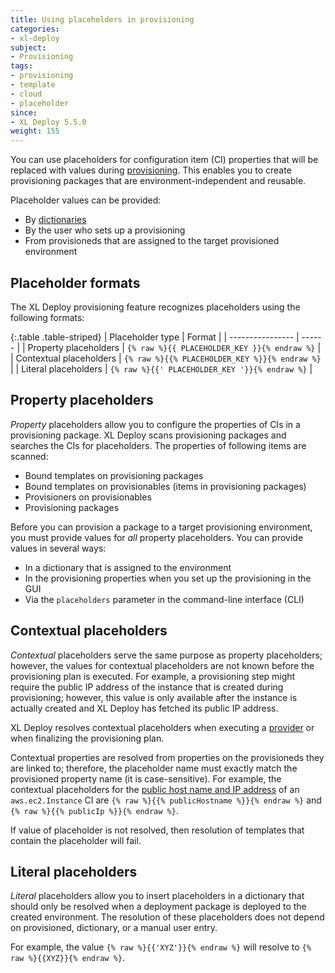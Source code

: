 ```yaml
---
title: Using placeholders in provisioning
categories:
- xl-deploy
subject:
- Provisioning
tags:
- provisioning
- template
- cloud
- placeholder
since:
- XL Deploy 5.5.0
weight: 155
---
```


You can use placeholders for configuration item (CI) properties that will be replaced with values during [provisioning](/xl-deploy/concept/provisioning-through-xl-deploy.html). This enables you to create provisioning packages that are environment-independent and reusable.

Placeholder values can be provided:

* By [dictionaries](/xl-deploy/how-to/create-a-dictionary.html)
* By the user who sets up a provisioning
* From provisioneds that are assigned to the target provisioned environment

## Placeholder formats

The XL Deploy provisioning feature recognizes placeholders using the following formats:

{:.table .table-striped}
| Placeholder type | Format |
| ---------------- | ------ |
| Property placeholders | `{% raw %}{{ PLACEHOLDER_KEY }}{% endraw %}` |
| Contextual placeholders | `{% raw %}{{% PLACEHOLDER_KEY %}}{% endraw %}` |
| Literal placeholders | `{% raw %}{{' PLACEHOLDER_KEY '}}{% endraw %}` |

## Property placeholders

_Property_ placeholders allow you to configure the properties of CIs in a provisioning package. XL Deploy scans provisioning packages and searches the CIs for placeholders. The properties of following items are scanned:

* Bound templates on provisioning packages
* Bound templates on provisionables (items in provisioning packages)
* Provisioners on provisionables
* Provisioning packages

Before you can provision a package to a target provisioning environment, you must provide values for *all* property placeholders. You can provide values in several ways:

* In a dictionary that is assigned to the environment
* In the provisioning properties when you set up the provisioning in the GUI
* Via the `placeholders` parameter in the command-line interface (CLI)

## Contextual placeholders

_Contextual_ placeholders serve the same purpose as property placeholders; however, the values for contextual placeholders are not known before the provisioning plan is executed. For example, a provisioning step might require the public IP address of the instance that is created during provisioning; however, this value is only available after the instance is actually created and XL Deploy has fetched its public IP address.

XL Deploy resolves contextual placeholders when executing a [provider](/xl-deploy/how-to/create-a-provider.html) or when finalizing the provisioning plan.

Contextual properties are resolved from properties on the provisioneds they are linked to; therefore, the placeholder name must exactly match the provisioned property name (it is case-sensitive). For example, the contextual placeholders for the [public host name and IP address](/xl-deploy-xld-aws-plugin/latest/awsPluginManual.html) of an `aws.ec2.Instance` CI are `{% raw %}{{% publicHostname %}}{% endraw %}` and `{% raw %}{{% publicIp %}}{% endraw %}`.

If value of placeholder is not resolved, then resolution of templates that contain the placeholder will fail.

## Literal placeholders

_Literal_ placeholders allow you to insert placeholders in a dictionary that should only be resolved when a deployment package is deployed to the created environment. The resolution of these placeholders does not depend on provisioned, dictionary, or a manual user entry.

For example, the value `{% raw %}{{'XYZ'}}{% endraw %}` will resolve to `{% raw %}{{XYZ}}{% endraw %}`.
